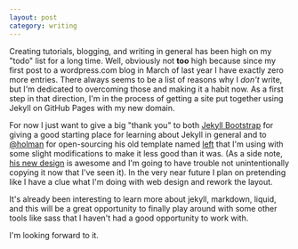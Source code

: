 ```yaml
---
layout: post
category: writing
---
```


Creating tutorials, blogging, and writing in general has been high on my "todo" list for a long time. Well, obviously not **too** high because since my first post to a wordpress.com blog in March of last year I have exactly zero more entries. There always seems to be a list of reasons why I *don't* write, but I'm dedicated to overcoming those and making it a habit now. As a first step in that direction, I'm in the process of getting a site put together using Jekyll on GitHub Pages with my new domain.

For now I just want to give a big "thank you" to both [Jekyll Bootstrap](http://jekyllbootstrap.com/) for giving a good starting place for learning about Jekyll in general and to [@holman](http://twitter.com/holman) for open-sourcing his old template named [left](https://github.com/holman/left) that I'm using with some slight modifications to make it less good than it was. (As a side note, [his new design](http://zachholman.com) is awesome and I'm going to have trouble not unintentionally copying it now that I've seen it). In the very near future I plan on pretending like I have a clue what I'm doing with web design and rework the layout.

It's already been interesting to learn more about jekyll, markdown, liquid, and this will be a great opportunity to finally play around with some other tools like sass that I haven't had a good opportunity to work with.

I'm looking forward to it.